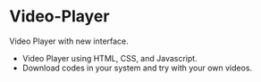 # Video-Player
Video Player with new interface.
* Video Player using HTML, CSS, and Javascript.
* Download codes in your system and try with your own videos.

